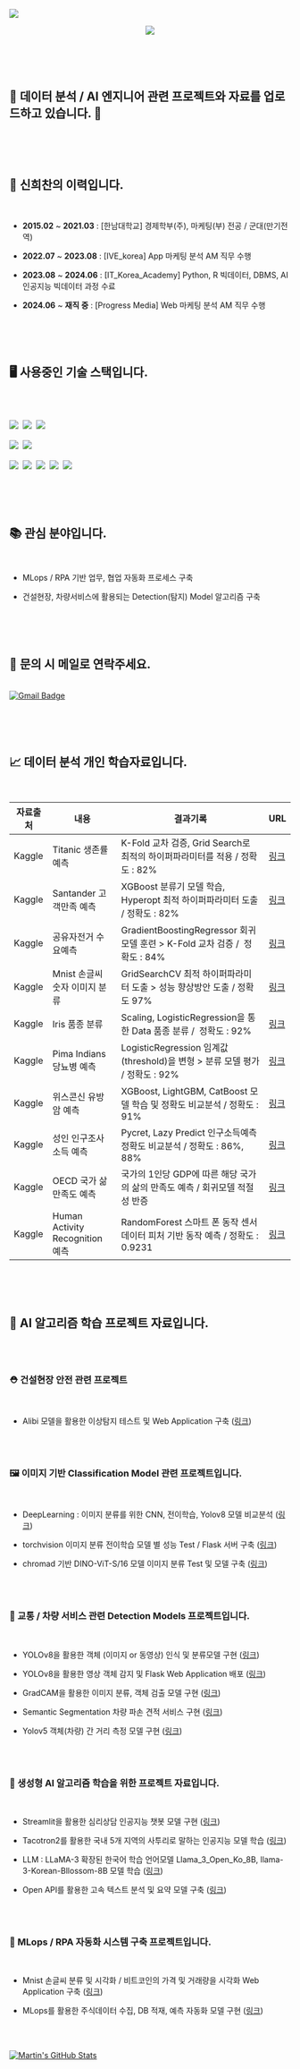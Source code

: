 ![](https://komarev.com/ghpvc/?username=sinheechan&color=lightgrey)<div align="right">
</div>

<div align="center">
  <img src="https://github.com/sinheechan/sinheechan/assets/147711497/2b2ed3fc-bf74-472e-9401-8dc09be2b116" />
</div> 

<br/><br/><br/>

<h2> 🤔 데이터 분석 / AI 엔지니어 관련 프로젝트와 자료를 업로드하고 있습니다. 🤔 </h2>

<br/><br/><br/>

<h2> 🤵 신희찬의 이력입니다. </h2>

<br/>

- **2015.02** ~ **2021.03** : [한남대학교] 경제학부(주), 마케팅(부) 전공 / 군대(만기전역)

- **2022.07** ~ **2023.08** : [IVE_korea] App 마케팅 분석 AM 직무 수행
  
- **2023.08** ~ **2024.06** : [IT_Korea_Academy] Python, R 빅데이터, DBMS, AI 인공지능 빅데이터 과정 수료

- **2024.06** ~ **재직 중** : [Progress Media] Web 마케팅 분석 AM 직무 수행

<br /><br /><br/>

<h2> 🖥️ 사용중인 기술 스택입니다. </h2>

<br /><br /> 

<div>
  <img src="https://img.shields.io/badge/python%20-%2314354C.svg?style=for-the-badge&logo=Python&logoColor=white"/>&nbsp
  <img src="https://img.shields.io/badge/MySQL-F5C300?style=for-the-badge&logo=MySQL&logoColor=black"/>&nbsp
  <img src="https://img.shields.io/badge/RStudio-007AFF?style=for-the-badge&logo=R&logoColor=white"/>&nbsp
</div>

<br />

<div>  
  <img src="https://img.shields.io/badge/looker-4285F4.svg?style=for-the-badge&logo=looker&logoColor=white"/>&nbsp
  <img src="https://img.shields.io/badge/tableau-E97627.svg?style=for-the-badge&logo=tableau&logoColor=white"/>&nbsp
</div>

<br />

<div>  
  <img src="https://img.shields.io/badge/github-181717.svg?style=for-the-badge&logo=github&logoColor=white"/>&nbsp
  <img src="https://img.shields.io/badge/dbeaver-382923.svg?style=for-the-badge&logo=dbeaver&logoColor=white"/>&nbsp
  <img src="https://img.shields.io/badge/notion-000000.svg?style=for-the-badge&logo=notion&logoColor=white"/>&nbsp
  <img src="https://img.shields.io/badge/slack-4A154B.svg?style=for-the-badge&logo=slack&logoColor=white"/>&nbsp
  <img src="https://img.shields.io/badge/googleworkspace-34A853.svg?style=for-the-badge&logo=google&logoColor=white"/>&nbsp
</div>

<br /><br /><br/>

<h2> 📚 관심 분야입니다. </h2>

<br />

<div>
  
- MLops / RPA 기반 업무, 협업 자동화 프로세스 구축

- 건설현장, 차량서비스에 활용되는 Detection(탐지) Model 알고리즘 구축
  
<br /><br /><br/>

<h2> 📩 문의 시 메일로 연락주세요. </h2>

<br/>

<div>
  <a href="mailto:gmlcks0905@gmail.com" target="_blank"> <!-- Gmail -->
  <img src="https://img.shields.io/badge/gmlcks0905%40gmail.com-c14438?style=for-the-badge&logo=Gmail&logoColor=white" alt="Gmail Badge"></a>&nbsp
  </div>


<br/><br/><br/>

<h2>📈 데이터 분석 개인 학습자료입니다.</h2>

<br/>

|자료출처|내용|결과기록|URL|
|------|---|---|-|
|Kaggle|Titanic 생존률 예측|K-Fold 교차 검증, Grid Search로 최적의 하이퍼파라미터를 적용 / 정확도 : 82%|[링크](https://github.com/sinheechan/Data_Analysis_Titanic.git)|
|Kaggle|Santander 고객만족 예측|XGBoost 분류기 모델 학습, Hyperopt 최적 하이퍼파라미터 도출 / 정확도 : 82%|[링크](https://github.com/sinheechan/Data_Analysis_Santander.git)|
|Kaggle|공유자전거 수요예측|GradientBoostingRegressor 회귀 모델 훈련 > K-Fold 교차 검증 /  정확도 : 84%|[링크](https://github.com/sinheechan/Data_Analysis_BikeSharing.git)|
|Kaggle|Mnist 손글씨 숫자 이미지 분류|GridSearchCV 최적 하이퍼파라미터 도출 > 성능 향상방안 도출 / 정확도 97%|[링크](https://github.com/sinheechan/Data_Analysis_Mnist.git)|
|Kaggle|Iris 품종 분류|Scaling, LogisticRegression을 통한 Data 품종 분류 /  정확도 : 92%|[링크](https://github.com/sinheechan/Data_analysis_IRIS.git)|
|Kaggle|Pima Indians 당뇨병 예측|LogisticRegression 임계값(threshold)을 변형 > 분류 모델 평가 / 정확도 : 92%|[링크](https://github.com/sinheechan/Data_analysis_Pima.git)|
|Kaggle|위스콘신 유방암 예측|XGBoost, LightGBM, CatBoost 모델 학습 및 정확도 비교분석 / 정확도 : 91%|[링크](https://github.com/sinheechan/Data_analysis_Wisconsin.git)|
|Kaggle|성인 인구조사 소득 예측|Pycret, Lazy Predict 인구소득예측 정확도 비교분석 / 정확도 : 86%, 88%|[링크](https://github.com/sinheechan/ML_AutoModel_test.git)|
|Kaggle|OECD 국가 삶 만족도 예측|국가의 1인당 GDP에 따른 해당 국가의 삶의 만족도 예측 / 회귀모델 적절성 반증 |[링크](https://github.com/sinheechan/Data_Analysis_OECD.git)|
|Kaggle|Human Activity Recognition 예측|RandomForest 스마트 폰 동작 센서데이터 피처 기반 동작 예측 / 정확도 : 0.9231 |[링크](https://github.com/sinheechan/Data_analysis_HumanActivity.git)|

<br/><br/><br/>

<h2> 🤖  AI 알고리즘 학습 프로젝트 자료입니다. </h2>

<br/><br/>

<h3> ⛑️ 건설현장 안전 관련 프로젝트 </h3>

<br/>  

- Alibi 모델을 활용한 이상탐지 테스트 및 Web Application 구축 ([링크](https://github.com/sinheechan/Outlier_Alibi_Flask.git))

<br /><br /> 

<h3> 🖼️ 이미지 기반 Classification Model 관련 프로젝트입니다. </h3>

<br /> 

- DeepLearning : 이미지 분류를 위한 CNN, 전이학습, Yolov8 모델 비교분석 ([링크](https://github.com/sinheechan/Projuct_Cls_Model_test.git))

- torchvision 이미지 분류 전이학습 모델 별 성능 Test / Flask 서버 구축 ([링크](https://github.com/sinheechan/Project_Image_cls_Flask.git))

- chromad 기반 DINO-ViT-S/16 모델 이미지 분류 Test 및 모델 구축 ([링크](https://github.com/sinheechan/chromadb_ViT_food.git))  

<br /><br />

<h3> 🚕 교통 / 차량 서비스 관련 Detection Models 프로젝트입니다. </h3>

<br/>

- YOLOv8을 활용한 객체 (이미지 or 동영상) 인식 및 분류모델 구현 ([링크](https://github.com/sinheechan/Project_Yolov8.git))
  
- YOLOv8을 활용한 영상 객체 감지 및 Flask Web Application 배포 ([링크](https://github.com/sinheechan/Project_yolov8_cls_flask.git))

- GradCAM을 활용한 이미지 분류, 객체 검출 모델 구현 ([링크](https://github.com/sinheechan/CAM_Binary-classifier.git))

- Semantic Segmentation 차량 파손 견적 서비스 구현 ([링크](https://github.com/sinheechan/Car_damage_segment.git))

- Yolov5 객체(차량) 간 거리 측정 모델 구현 ([링크](https://github.com/sinheechan/Yolov5_Car_Distance.git))

<br /><br />

<h3> 🤖 생성형 AI 알고리즘 학습을 위한 프로젝트 자료입니다. </h3>

<br/>

- Streamlit을 활용한 심리상담 인공지능 챗봇 모델 구현 ([링크](https://github.com/sinheechan/Project_Chatbot.git))

- Tacotron2를 활용한 국내 5개 지역의 사투리로 말하는 인공지능 모델 학습 ([링크](https://github.com/sinheechan/Project_TTS_STT_Flask.git))

- LLM : LLaMA-3 확장된 한국어 학습 언어모델 Llama_3_Open_Ko_8B, llama-3-Korean-Bllossom-8B 모델 학습 ([링크](https://github.com/sinheechan/LLM_Chatbot.git)) 

- Open API를 활용한 고속 텍스트 분석 및 요약 모델 구축 ([링크](https://github.com/sinheechan/Text_summarization_Translation.git))

<br/><br/>

<h3> 🧬 MLops / RPA 자동화 시스템 구축 프로젝트입니다. </h3>

<br />

- Mnist 손글씨 분류 및 시각화 / 비트코인의 가격 및 거래량을 시각화 Web Application 구축 ([링크](https://github.com/sinheechan/Project_streamlit_Webapp.git))

- MLops를 활용한 주식데이터 수집, DB 적재, 예측 자동화 모델 구현 ([링크](https://github.com/sinheechan/Project_MLops.git))

<br /><br />

<a href="https://github.com/sinheechan">
  <img align="center" src="https://github-readme-stats.vercel.app/api?username=sinheechan&show_icons=true&line_height=27&count_private=true&title_color=ffffff&text_color=c9cacc&icon_color=2bbc8a&bg_color=1d1f21" alt="Martin's GitHub Stats" />
</a>



